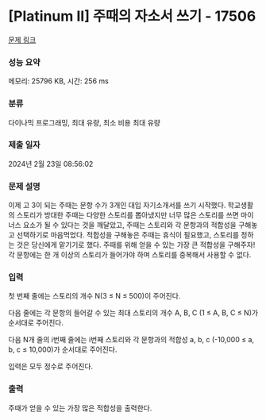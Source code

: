 # [Platinum II] 주때의 자소서 쓰기 - 17506 

[문제 링크](https://www.acmicpc.net/problem/17506) 

### 성능 요약

메모리: 25796 KB, 시간: 256 ms

### 분류

다이나믹 프로그래밍, 최대 유량, 최소 비용 최대 유량

### 제출 일자

2024년 2월 23일 08:56:02

### 문제 설명

<p>이제 고 3이 되는 주때는 문항 수가 3개인 대입 자기소개서를 쓰기 시작했다. 학교생활의 스토리가 방대한 주때는 다양한 스토리를 뽑아냈지만 너무 많은 스토리를 쓰면 마이너스 요소가 될 수 있다는 것을 깨달았고, 주때는 스토리와 각 문항과의 적합성을 구해놓고 선택하기로 마음먹었다. 적합성을 구해놓은 주때는 휴식이 필요했고, 스토리를 정하는 것은 당신에게 맡기기로 했다. 주때를 위해 얻을 수 있는 가장 큰 적합성을 구해주자! 각 문항에는 한 개 이상의 스토리가 들어가야 하며 스토리를 중복해서 사용할 수 없다.</p>

### 입력 

 <p>첫 번째 줄에는 스토리의 개수 N(3 ≤ N ≤ 500)이 주어진다.</p>

<p>다음 줄에는 각 문항의 들어갈 수 있는 최대 스토리의 개수 A, B, C (1 ≤ A, B, C ≤ N)가 순서대로 주어진다.</p>

<p>다음 N개 줄의 i번째 줄에는 i번째 스토리와 각 문항과의 적합성 a, b, c (-10,000 ≤ a, b, c ≤ 10,000)가 순서대로 주어진다.</p>

<p>입력은 모두 정수로 주어진다.</p>

### 출력 

 <p>주때가 얻을 수 있는 가장 많은 적합성을 출력한다.</p>

